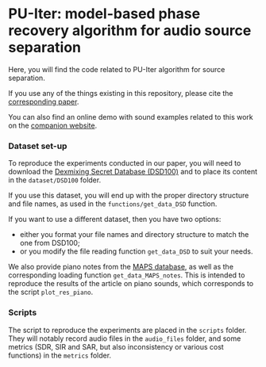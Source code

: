# PU-Iter: model-based phase recovery algorithm for audio source separation

Here, you will find the code related to PU-Iter algorithm for source separation.

If you use any of the things existing in this repository, please cite the [corresponding paper](https://arxiv.org/abs/1608.01953). 

You can also find an online demo with sound examples related to this work on the [companion website](http://www.cs.tut.fi/~magron/demos/demo_PUITER.html).

### Dataset set-up

To reproduce the experiments conducted in our paper, you will need to download the [Dexmixing Secret Database (DSD100)](http://www.sisec17.audiolabs-erlangen.de) and to place its content in the `dataset/DSD100` folder.

If you use this dataset, you will end up with the proper directory structure and file names, as used in the `functions/get_data_DSD` function.

If you want to use a different dataset, then you have two options: 
- either you format your file names and directory structure to match the one from DSD100;
- or you modify the file reading function `get_data_DSD` to suit your needs.

We also provide piano notes from the [MAPS database](http://www.tsi.telecom-paristech.fr/aao/en/2010/07/08/maps-database-a-piano-database-for-multipitch-estimation-and-automatic-transcription-of-music/), as well as the corresponding loading function `get_data_MAPS_notes`. This is intended to reproduce the results of the article on piano sounds, which corresponds to the script `plot_res_piano`.


### Scripts

The script to reproduce the experiments are placed in the `scripts` folder. They will notably record audio files in the `audio_files` folder, and some metrics (SDR, SIR and SAR, but also inconsistency or various cost functions) in the `metrics` folder.
